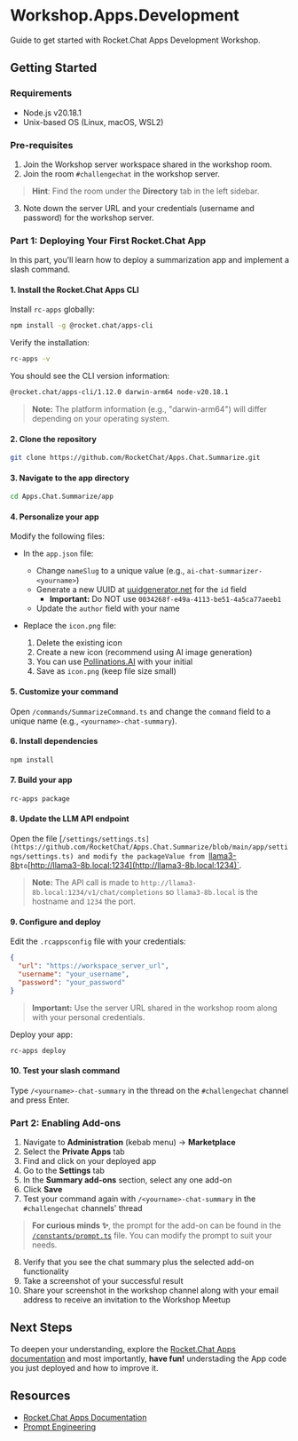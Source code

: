 # Workshop.Apps.Development
Guide to get started with Rocket.Chat Apps Development Workshop.

## Getting Started

### Requirements
- Node.js v20.18.1
- Unix-based OS (Linux, macOS, WSL2)

### Pre-requisites

1. Join the Workshop server workspace shared in the workshop room.
2. Join the room `#challengechat` in the workshop server.
> **Hint**: Find the room under the **Directory** tab in the left sidebar.
3. Note down the server URL and your credentials (username and password) for the workshop server.

### Part 1: Deploying Your First Rocket.Chat App
In this part, you'll learn how to deploy a summarization app and implement a slash command.

#### 1. Install the Rocket.Chat Apps CLI
Install `rc-apps` globally:

```bash
npm install -g @rocket.chat/apps-cli
```

Verify the installation:

```bash
rc-apps -v
```

You should see the CLI version information:

```bash
@rocket.chat/apps-cli/1.12.0 darwin-arm64 node-v20.18.1
```

> **Note:** The platform information (e.g., "darwin-arm64") will differ depending on your operating system.

#### 2. Clone the repository

```bash
git clone https://github.com/RocketChat/Apps.Chat.Summarize.git
```

#### 3. Navigate to the app directory

```bash
cd Apps.Chat.Summarize/app 
```

#### 4. Personalize your app
Modify the following files:

- In the `app.json` file:
  - Change `nameSlug` to a unique value (e.g., `ai-chat-summarizer-<yourname>`)
  - Generate a new UUID at [uuidgenerator.net](https://www.uuidgenerator.net/version4) for the `id` field
    - **Important:** Do NOT use `0034268f-e49a-4113-be51-4a5ca77aeeb1`
  - Update the `author` field with your name

- Replace the `icon.png` file:
  1. Delete the existing icon
  2. Create a new icon (recommend using AI image generation)
  3. You can use [Pollinations.AI](https://image.pollinations.ai/prompt/YOUR_INITIAL_avatar) with your initial
  4. Save as `icon.png` (keep file size small)

#### 5. Customize your command
Open `/commands/SummarizeCommand.ts` and change the `command` field to a unique name (e.g., `<yourname>-chat-summary`).

#### 6. Install dependencies

```bash
npm install
```

#### 7. Build your app

```bash
rc-apps package
```

#### 8. Update the LLM API endpoint
Open the file [`/settings/settings.ts](https://github.com/RocketChat/Apps.Chat.Summarize/blob/main/app/settings/settings.ts) and modify the packageValue from `[llama3-8b](http://llama3-8b)` to `[http://llama3-8b.local:1234](http://llama3-8b.local:1234)`.

> **Note:** The API call is made to `http://llama3-8b.local:1234/v1/chat/completions` so `llama3-8b.local` is the hostname and `1234` the port.

#### 9. Configure and deploy
Edit the `.rcappsconfig` file with your credentials:

```json
{
  "url": "https://workspace_server_url",
  "username": "your_username",
  "password": "your_password"
}
```

> **Important:** Use the server URL shared in the workshop room along with your personal credentials.

Deploy your app:

```bash
rc-apps deploy
```

#### 10. Test your slash command
Type `/<yourname>-chat-summary` in the thread on the `#challengechat` channel and press Enter.

### Part 2: Enabling Add-ons

1. Navigate to **Administration** (kebab menu) → **Marketplace**
2. Select the **Private Apps** tab
3. Find and click on your deployed app
4. Go to the **Settings** tab
5. In the **Summary add-ons** section, select any one add-on
6. Click **Save**
7. Test your command again with `/<yourname>-chat-summary` in the `#challengechat` channels' thread 
> **For curious minds ✨**, the prompt for the add-on can be found in the [`/constants/prompt.ts`](https://github.com/RocketChat/Apps.Chat.Summarize/blob/main/app/constants/prompts.ts) file. You can modify the prompt to suit your needs.
8. Verify that you see the chat summary plus the selected add-on functionality
9. Take a screenshot of your successful result
10. Share your screenshot in the workshop channel along with your email address to receive an invitation to the Workshop Meetup

## Next Steps
To deepen your understanding, explore the [Rocket.Chat Apps documentation](https://developer.rocket.chat/docs/rocketchat-apps-engine) and most importantly, **have fun!** understading the App code you just deployed and how to improve it.

## Resources
- [Rocket.Chat Apps Documentation](https://developer.rocket.chat/docs/rocketchat-apps-engine)
- [Prompt Engineering](https://www.promptingguide.ai/)